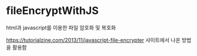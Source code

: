 # fileEncryptWithJS
html과 javascript를 이용한 파일 암호화 및 복호화

https://tutorialzine.com/2013/11/javascript-file-encrypter 사이트에서 나온 방법을 활용함
